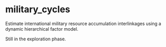 # military_cycles

Estimate international military resource accumulation interlinkages using a dynamic hierarchical factor model.

Still in the exploration phase.